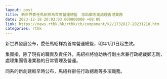 ```yaml
---
layout: post
title: 新世界委任馬紹祥為首席營運總監　協助鄭志剛處理香港業務
date: 2023-12-18 20:03:03.000000000 +08:00
link: https://news.rthk.hk/rthk/ch/component/k2/1732817-20231218.htm
categories: rthk
---
```


新世界發展公布，委任馬紹祥為首席營運總監，明年1月1日起生效。

集團指，除了現有的職責及責任外，馬紹祥將協助執行副主席兼行政總裁鄭志剛，處理集團香港業務的日常管理及營運。

同系的新創建較早時公布，馬紹祥辭任行政總裁等多項職務。
